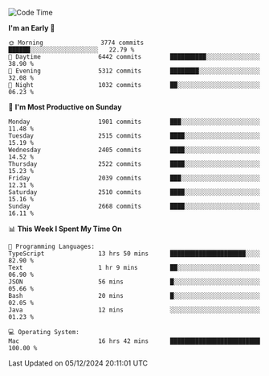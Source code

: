 <!--START_SECTION:waka-->
![Code Time](http://img.shields.io/badge/Code%20Time-4%2C588%20hrs%2019%20mins-blue)

**I'm an Early 🐤** 

```text
🌞 Morning                3774 commits        ██████░░░░░░░░░░░░░░░░░░░   22.79 % 
🌆 Daytime                6442 commits        ██████████░░░░░░░░░░░░░░░   38.90 % 
🌃 Evening                5312 commits        ████████░░░░░░░░░░░░░░░░░   32.08 % 
🌙 Night                  1032 commits        ██░░░░░░░░░░░░░░░░░░░░░░░   06.23 % 
```
📅 **I'm Most Productive on Sunday** 

```text
Monday                   1901 commits        ███░░░░░░░░░░░░░░░░░░░░░░   11.48 % 
Tuesday                  2515 commits        ████░░░░░░░░░░░░░░░░░░░░░   15.19 % 
Wednesday                2405 commits        ████░░░░░░░░░░░░░░░░░░░░░   14.52 % 
Thursday                 2522 commits        ████░░░░░░░░░░░░░░░░░░░░░   15.23 % 
Friday                   2039 commits        ███░░░░░░░░░░░░░░░░░░░░░░   12.31 % 
Saturday                 2510 commits        ████░░░░░░░░░░░░░░░░░░░░░   15.16 % 
Sunday                   2668 commits        ████░░░░░░░░░░░░░░░░░░░░░   16.11 % 
```


📊 **This Week I Spent My Time On** 

```text
💬 Programming Languages: 
TypeScript               13 hrs 50 mins      █████████████████████░░░░   82.90 % 
Text                     1 hr 9 mins         ██░░░░░░░░░░░░░░░░░░░░░░░   06.90 % 
JSON                     56 mins             █░░░░░░░░░░░░░░░░░░░░░░░░   05.66 % 
Bash                     20 mins             █░░░░░░░░░░░░░░░░░░░░░░░░   02.05 % 
Java                     12 mins             ░░░░░░░░░░░░░░░░░░░░░░░░░   01.23 % 

💻 Operating System: 
Mac                      16 hrs 42 mins      █████████████████████████   100.00 % 
```


 Last Updated on 05/12/2024 20:11:01 UTC
<!--END_SECTION:waka-->
